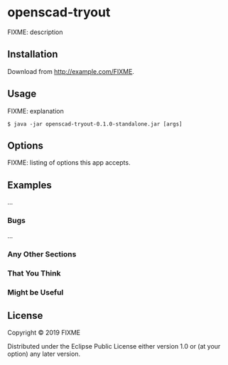 # openscad-tryout

FIXME: description

## Installation

Download from http://example.com/FIXME.

## Usage

FIXME: explanation

    $ java -jar openscad-tryout-0.1.0-standalone.jar [args]

## Options

FIXME: listing of options this app accepts.

## Examples

...

### Bugs

...

### Any Other Sections
### That You Think
### Might be Useful

## License

Copyright © 2019 FIXME

Distributed under the Eclipse Public License either version 1.0 or (at
your option) any later version.
